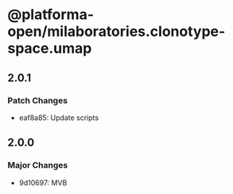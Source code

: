 # @platforma-open/milaboratories.clonotype-space.umap

## 2.0.1

### Patch Changes

- eaf8a85: Update scripts

## 2.0.0

### Major Changes

- 9d10697: MVB
